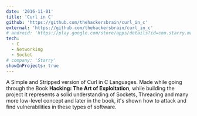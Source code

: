```yaml
---
date: '2016-11-01'
title: 'Curl in C'
github: 'https://github.com/thehackersbrain/curl_in_c'
external: 'https://github.com/thehackersbrain/curl_in_c'
# android: 'https://play.google.com/store/apps/details?id=com.starry.management&hl=en_US'
tech:
  - C
  - Networking
  - Socket
# company: 'Starry'
showInProjects: true
---
```


A Simple and Stripped version of Curl in C Languages. Made while going through the Book **Hacking: The Art of Exploitation**, while building the project it represents a solid understanding of Sockets, Threading and many more low-level concept and later in the book, it's shown how to attack and find vulnerabilities in these types of software.
